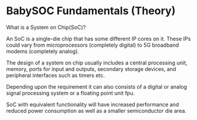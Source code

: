# BabySOC Fundamentals (Theory)


What is a System on Chip(SoC)?

An SoC is a single-die chip that has some different IP cores on it. These IPs could vary from microprocessors (completely digital) to 5G broadband modems (completely analog).

The design of a system on chip usually includes a central processing unit, memory, ports for input and outputs, secondary storage devices, and peripheral interfaces such as timers etc.

Depending upon the requirement it can also consists of a digital or analog signal processing system or a floating point unit fpu.

SoC with equivalent functionality will have increased performance and reduced power consumption as well as a smaller semiconductor die area.
